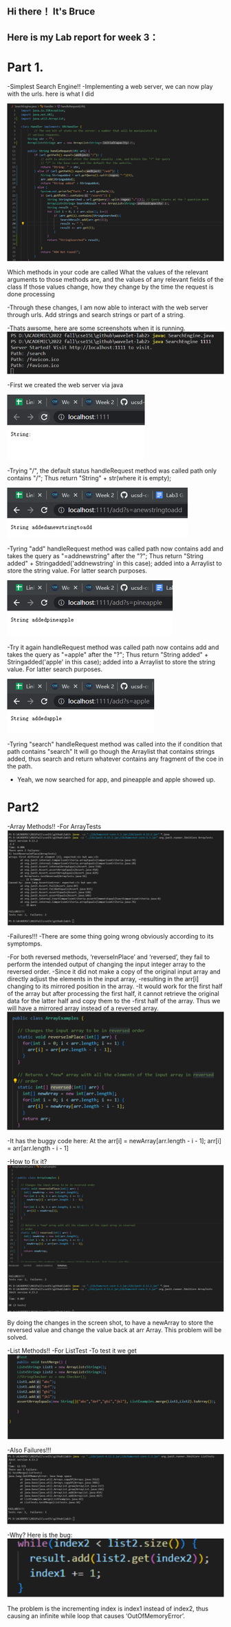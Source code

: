 ## Hi there！ It's Bruce
## Here is my Lab report for week 3：

# Part 1.
-Simplest Search Engine!!
-Implementing a web server, we can now play with the urls.
  here is what I did
  
![Image](3.6.png)

Which methods in your code are called
What the values of the relevant arguments to those methods are, and the values of any relevant fields of the class
If those values change, how they change by the time the request is done processing

-Through these changes, I am now able to interact with the web server through urls. 
  Add strings and search strings or part of a string.
  
-Thats awsome, here are some screenshots when it is running.
![Image](3.7.png)

-First we created the web server via java


![Image](3.1.png)

-Trying "/", the default status
handleRequest method was called
path only contains "/"; 
Thus return "String" + str(where it is empty);

![Image](3.2.png)

-Tyring "add"
handleRequest method was called
path now contains add and takes the query as "=addnewstring" after the "?"; 
Thus return "String added" + Stringadded('addnewstring' in this case);
added into a Arraylist to store the string value. For latter search purposes.

![Image](3.3.png)

-Try it again
handleRequest method was called
path now contains add and takes the query as "=apple" after the "?"; 
Thus return "String added" + Stringadded('apple' in this case);
added into a Arraylist to store the string value. For latter search purposes.

![Image](3.4.png)

-Tyring "search"
handleRequest method was called
into the if condition that path contains "search"
It will go though the Arraylist that contains strings added,
thus search and return whatever contains any fragment of the coe in the path.
- Yeah, we now searched for app, and pineapple and apple showed up.

# Part2
-Array Methods!!
-For ArrayTests
![Image](3.8.png)

  -Failures!!!
-There are some thing going wrong obviously according to its symptomps.

  -For both reversed methods, ‘reverseInPlace’ and ‘reversed’, they fail to perform the intended output of changing the input integer array to the reversed order.
  -Since it did not make a copy of the original input array and directly adjust the elements in the input array, 
  -resulting in the arr[i] changing to its mirrored position in the array.
  -It would work for the first half of the array but after processing the first half, it cannot retrieve the original data for the latter half and copy them to the       -first half of the array. Thus we will have a mirrored array instead of a reversed array.
![Image](3.9.png)


-It has the buggy code here:
At the arr[i] = newArray[arr.length - i - 1];
arr[i] = arr[arr.length - i - 1] 

-How to fix it?
![Image](3.10.png)


By doing the changes in the screen shot, to have a newArray to store the reversed value and change the value back at arr Array. 
This problem will be solved.

-List Methods!!
-For ListTest
  -To test it we get
![Image](3.11.png)


  -Also Failures!!!
![Image](3.12.png)


-Why?
Here is the bug:
![Image](3.13.png)


The problem is the incrementing index is index1 instead of index2, thus causing an infinite while loop that causes ‘OutOfMemoryError’.
